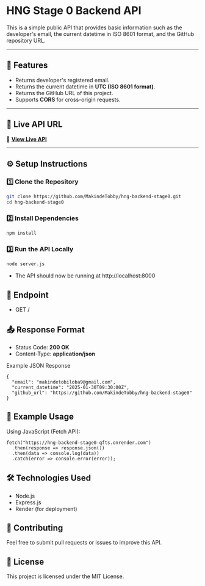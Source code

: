 # **HNG Stage 0 Backend API**

This is a simple public API that provides basic information such as the developer's email, the current datetime in ISO 8601 format, and the GitHub repository URL.

---

## 🚀 Features

- Returns developer's registered email.
- Returns the current datetime in **UTC (ISO 8601 format)**.
- Returns the GitHub URL of this project.
- Supports **CORS** for cross-origin requests.

---

## 📌 Live API URL

🔗 **[View Live API](https://hng-backend-stage0-qfts.onrender.com)**

---

## ⚙️ Setup Instructions

### **1️⃣ Clone the Repository**

```sh
git clone https://github.com/MakindeTobby/hng-backend-stage0.git
cd hng-backend-stage0
```

### **2️⃣ Install Dependencies**

```sh
npm install
```

### **3️⃣ Run the API Locally**

```sh
node server.js
```

- The API should now be running at http://localhost:8000

## 📍 Endpoint

- GET /

## 📤 Response Format

- Status Code: **200 OK**
- Content-Type: **application/json**

Example JSON Response

```
{
  "email": "makindetobiloba9@gmail.com",
  "current_datetime": "2025-01-30T09:30:00Z",
  "github_url": "https://github.com/MakindeTobby/hng-backend-stage0"
}
```

## 🔗 Example Usage

Using JavaScript (Fetch API):

```
fetch("https://hng-backend-stage0-qfts.onrender.com")
  .then(response => response.json())
  .then(data => console.log(data))
  .catch(error => console.error(error));

```

## 🛠 Technologies Used

- Node.js
- Express.js
- Render (for deployment)

<!-- ## 📢 Hire Node.js Developers

Looking to hire top Node.js developers?
Check out **HNG Talent Pool:**
🔗 **[Hire Node.js Developers](https://hng.tech/hire/nodejs-developers)** -->

## 🤝 Contributing

Feel free to submit pull requests or issues to improve this API.

## 📄 License

This project is licensed under the MIT License.
